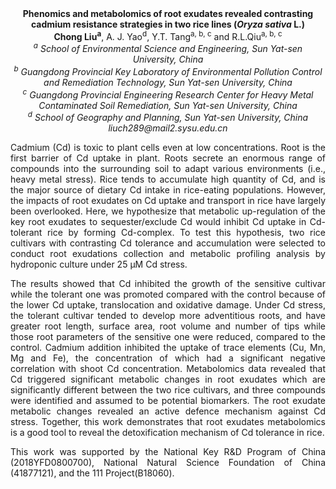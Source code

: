 <center><strong>Phenomics and metabolomics of root exudates revealed contrasting
cadmium resistance strategies in two rice lines (<i>Oryza sativa</i> L.)</strong>

<center><strong>Chong Liu<sup>a</sup></strong>, A. J. Yao<sup>d</sup>, Y.T. Tang<sup>a, b, c</sup> and R.L.Qiu<sup>a, b, c</sup>

<center><i><sup>a</sup> School of Environmental Science and Engineering, Sun Yat-sen
University, China</i>

<center><i><sup>b</sup> Guangdong Provincial Key Laboratory of Environmental Pollution
Control and Remediation Technology, Sun Yat-sen University, China</i>

<center><i><sup>c</sup> Guangdong Provincial Engineering Research Center for Heavy Metal Contaminated Soil Remediation, Sun Yat-sen University, China</i>

<center><i><sup>d</sup> School of Geography and Planning, Sun Yat-sen University, China</i>

<center><i>liuch289@mail2.sysu.edu.cn</i>

<p style=text-align:justify>Cadmium (Cd) is toxic to plant cells even at low concentrations. Root is
the first barrier of Cd uptake in plant. Roots secrete an enormous range
of compounds into the surrounding soil to adapt various environments
(i.e., heavy metal stress). Rice tends to accumulate high quantity of
Cd, and is the major source of dietary Cd intake in rice-eating
populations. However, the impacts of root exudates on Cd uptake and
transport in rice have largely been overlooked. Here, we hypothesize
that metabolic up-regulation of the key root exudates to
sequester/exclude Cd would inhibit Cd uptake in Cd-tolerant rice by
forming Cd-complex. To test this hypothesis, two rice cultivars with
contrasting Cd tolerance and accumulation were selected to conduct root
exudations collection and metabolic profiling analysis by hydroponic
culture under 25 μM Cd stress.

<p style=text-align:justify>The results showed that Cd inhibited the growth of the sensitive
cultivar while the tolerant one was promoted compared with the control
because of the lower Cd uptake, translocation and oxidative damage.
Under Cd stress, the tolerant cultivar tended to develop more
adventitious roots, and have greater root length, surface area, root
volume and number of tips while those root parameters of the sensitive
one were reduced, compared to the control. Cadmium addition inhibited
the uptake of trace elements (Cu, Mn, Mg and Fe), the concentration of
which had a significant negative correlation with shoot Cd
concentration. Metabolomics data revealed that Cd triggered significant
metabolic changes in root exudates which are significantly different
between the two rice cultivars, and three compounds were identified and
assumed to be potential biomarkers. The root exudate metabolic changes
revealed an active defence mechanism against Cd stress. Together, this
work demonstrates that root exudates metabolomics is a good tool to
reveal the detoxification mechanism of Cd tolerance in rice.

<p style=text-align:justify>This work was supported by the National Key R&D Program of China
(2018YFD0800700), National Natural Science Foundation of China
(41877121), and the 111 Project(B18060).
